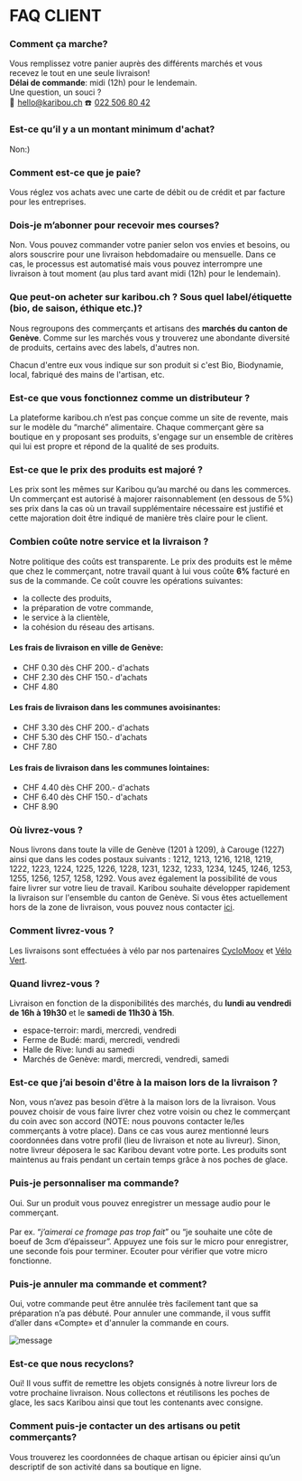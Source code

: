 # FAQ CLIENT

### Comment ça marche?
Vous remplissez votre panier auprès des différents marchés et vous recevez le tout en une seule livraison!<br>
<b>Délai de commande</b>: midi (12h) pour le lendemain.<br>
Une question, un souci ?<br>
📧  <a class="link" href="mailto:hello@karibou.ch">hello@karibou.ch</a> ☎️  <a class="link" href="tel:022 506 80 42">022 506 80 42</a>

### Est-ce qu’il y a un montant minimum d'achat?
Non:)

### Comment est-ce que je paie?
Vous réglez vos achats avec une carte de débit ou de crédit et par facture pour les entreprises.

### Dois-je m’abonner pour recevoir mes courses?
Non. Vous pouvez commander votre panier selon vos envies et besoins, ou alors souscrire pour une livraison hebdomadaire ou mensuelle. Dans ce cas, le processus est automatisé mais vous pouvez interrompre une livraison à tout moment (au plus tard avant midi (12h) pour le lendemain).

### Que peut-on acheter sur karibou.ch ? Sous quel label/étiquette (bio, de saison, éthique etc.)? 

Nous regroupons des commerçants et artisans des <b>marchés du canton de Genève</b>. Comme sur les marchés vous y trouverez une abondante diversité de produits, certains avec des labels, d'autres non. 

Chacun d'entre eux vous indique sur son produit si c'est Bio, Biodynamie, local, fabriqué des mains de l'artisan, etc.

### Est-ce que vous fonctionnez comme un distributeur ?

La plateforme karibou.ch n’est pas conçue comme un site de revente, mais sur le modèle du “marché” alimentaire. Chaque commerçant gère sa boutique en y proposant ses produits, s'engage sur un ensemble de critères qui lui est propre et répond de la qualité de ses produits. 

### Est-ce que le prix des produits est majoré ?

Les prix sont les mêmes sur Karibou qu’au marché ou dans les commerces. Un commerçant est autorisé à majorer raisonnablement (en dessous de 5%) ses prix dans la cas où un travail supplémentaire nécessaire est justifié et cette majoration doit être indiqué de manière très claire pour le client. 

###  Combien coûte notre service et la livraison ?
Notre politique des coûts est transparente. Le prix des produits est le même que chez le commerçant, notre travail quant à lui vous coûte **6%** facturé en sus de la commande. Ce coût couvre les opérations suivantes:
* la collecte des produits, 
* la préparation de votre commande, 
* le service à la clientèle,
* la cohésion du réseau des artisans.

#### Les frais de livraison en ville de Genève:
* CHF 0.30 dès CHF 200.- d'achats
* CHF 2.30 dès CHF 150.- d'achats
* CHF 4.80 

#### Les frais de livraison dans les communes avoisinantes:
* CHF 3.30 dès CHF 200.- d'achats
* CHF 5.30 dès CHF 150.- d'achats
* CHF 7.80

#### Les frais de livraison dans les communes lointaines:
* CHF 4.40 dès CHF 200.- d'achats
* CHF 6.40 dès CHF 150.- d'achats
* CHF 8.90

### Où livrez-vous ?
Nous livrons dans toute la ville de Genève (1201 à 1209), à Carouge (1227) ainsi que dans les codes postaux suivants : 1212, 1213, 1216, 1218, 1219, 1222, 1223, 1224, 1225, 1226, 1228, 1231, 1232, 1233, 1234, 1245, 1246, 1253, 1255, 1256, 1257, 1258, 1292. Vous avez également la possibilité de vous faire livrer sur votre lieu de travail.
Karibou souhaite développer rapidement la livraison sur l'ensemble du canton de Genève. Si vous êtes actuellement hors de la zone de livraison, vous pouvez nous contacter [ici](mailto:hello@karibou.ch).

### Comment livrez-vous ?
Les livraisons sont effectuées à vélo par nos partenaires [CycloMoov](https://cyclomoov.ch/) et [Vélo Vert](http://www.velovert.ch/).

### Quand livrez-vous ?

 Livraison en fonction de la disponibilités des marchés, du <b>lundi au vendredi de 16h à 19h30</b> et le <b>samedi de 11h30 à 15h</b>.
* espace-terroir: mardi, mercredi, vendredi
* Ferme de Budé: mardi, mercredi, vendredi
* Halle de Rive: lundi au samedi
* Marchés de Genève: mardi, mercredi, vendredi, samedi
  
### Est-ce que j’ai besoin d'être à la maison lors de la livraison ?

Non, vous n’avez pas besoin d’être à la maison lors de la livraison. Vous pouvez choisir de vous faire livrer chez votre voisin ou chez le commerçant du coin avec son accord (NOTE:  nous pouvons contacter le/les commerçants à votre place). Dans ce cas vous aurez mentionné leurs coordonnées dans votre profil (lieu de livraison et note au livreur). Sinon, notre livreur déposera le sac Karibou devant votre porte. Les produits sont maintenus au frais pendant un certain temps grâce à nos poches de glace.

### Puis-je personnaliser ma commande?
Oui. Sur un produit vous pouvez enregistrer un message audio pour le commerçant.<br><br> Par ex. “<i>j’aimerai ce fromage pas trop fait</i>” ou “</i>je souhaite une côte de boeuf de 3cm d’épaisseur</i>”. Appuyez une fois sur le micro pour enregistrer, une seconde fois pour terminer. Ecouter pour vérifier que votre micro fonctionne.

### Puis-je annuler ma commande et comment?

Oui, votre commande peut être annulée très facilement tant que sa préparation n’a pas débuté. Pour annuler une commande, il vous suffit d’aller dans «Compte» et d'annuler la commande en cours.

![message](https://ucarecdn.com/afdb5aae-274d-41f2-ac1f-85d4403236ad/-/resize/x200/")

### Est-ce que nous recyclons?

Oui!  Il vous suffit de remettre les objets consignés à notre livreur lors de votre prochaine livraison. Nous collectons et réutilisons les poches de glace, les sacs Karibou ainsi que tout les contenants avec consigne.

### Comment puis-je contacter un des artisans ou petit commerçants?

Vous trouverez les coordonnées de chaque  artisan ou épicier ainsi qu’un descriptif de son activité dans sa boutique en ligne.



